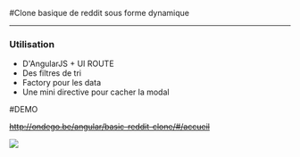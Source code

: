#Clone basique de reddit sous forme dynamique
<hr>
<h3>Utilisation</h3>
<ul>
<li>D'AngularJS + UI ROUTE</li>
<li>Des filtres de tri</li>
<li>Factory pour les data</li>
<li>Une mini directive pour cacher la modal</li>
</ul>

#DEMO

<strike><a href="http://ondego.be/angular/basic-reddit-clone/#/accueil">http://ondego.be/angular/basic-reddit-clone/#/accueil</a></strike>


<img src="http://www.ondego.be/divers/basicRedditCloneStatique.png" />
